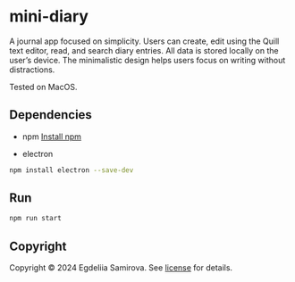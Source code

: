 # mini-diary

A journal app focused on simplicity. Users can create, edit using the Quill text editor, 
read, and search diary entries. All data is stored locally on the user’s device. 
The minimalistic design helps users focus on writing without distractions.

Tested on MacOS. 
## Dependencies
- npm
[Install npm](https://docs.npmjs.com/downloading-and-installing-node-js-and-npm)

- electron
```bash
npm install electron --save-dev
```

## Run

```bash
npm run start
```

## Copyright
Copyright © 2024 Egdeliia Samirova. See [license](LICENSE) for details.

